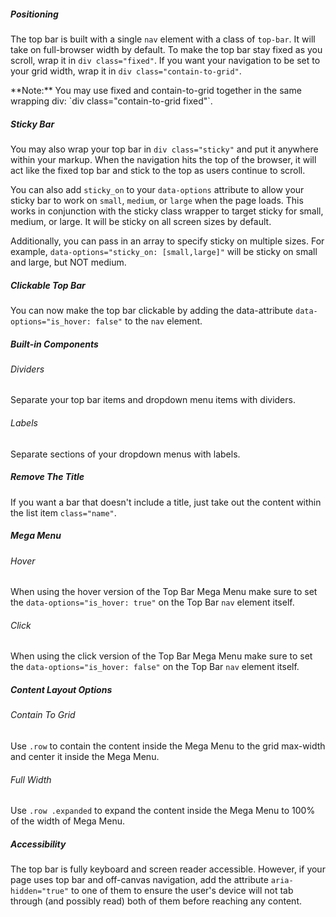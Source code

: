 ##### Positioning
The top bar is built with a single `nav` element with a class of `top-bar`. It will take on full-browser width by default. To make the top bar stay fixed as you scroll, wrap it in `div class="fixed"`. If you want your navigation to be set to your grid width, wrap it in `div class="contain-to-grid"`.

<div class="evo-site-annotations">
<p>**Note:** You may use fixed and contain-to-grid together in the same wrapping div: `div class="contain-to-grid fixed"`.</p>
</div>

##### Sticky Bar
You may also wrap your top bar in `div class="sticky"` and put it anywhere within your markup. When the navigation hits the top of the browser, it will act like the fixed top bar and stick to the top as users continue to scroll.

You can also add `sticky_on` to your `data-options` attribute to allow your sticky bar to work on `small`, `medium`, or `large` when the page loads. This works in conjunction with the sticky class wrapper to target sticky for small, medium, or large. It will be sticky on all screen sizes by default.

Additionally, you can pass in an array to specify sticky on multiple sizes. For example, `data-options="sticky_on: [small,large]"` will be sticky on small and large, but NOT medium.

##### Clickable Top Bar
You can now make the top bar clickable by adding the data-attribute `data-options="is_hover: false"` to the `nav` element.

##### Built-in Components
###### Dividers
Separate your top bar items and dropdown menu items with dividers.

###### Labels
Separate sections of your dropdown menus with labels.

##### Remove The Title
If you want a bar that doesn't include a title, just take out the content within the list item `class="name"`.

##### Mega Menu
###### Hover
When using the hover version of the Top Bar Mega Menu make sure to set the `data-options="is_hover: true"` on the Top Bar `nav` element itself.

###### Click
When using the click version of the Top Bar Mega Menu make sure to set the `data-options="is_hover: false"` on the Top Bar `nav` element itself.

##### Content Layout Options
###### Contain To Grid
Use `.row` to contain the content inside the Mega Menu to the grid max-width and center it inside the Mega Menu.

###### Full Width
Use `.row .expanded` to expand the content inside the Mega Menu to 100% of the width of Mega Menu.


##### Accessibility
The top bar is fully keyboard and screen reader accessible. However, if your page uses top bar and off-canvas navigation, add the attribute `aria-hidden="true"` to one of them to ensure the user's device will not tab through (and possibly read) both of them before reaching any content.